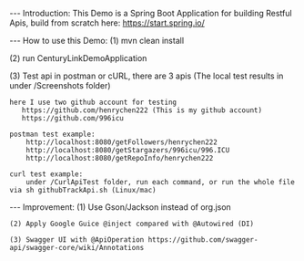 
--- Introduction:
This Demo is a Spring Boot Application for building Restful Apis,
build from scratch here: https://start.spring.io/

--- How to use this Demo:
(1) mvn clean install

(2) run CenturyLinkDemoApplication

(3) Test api in postman or cURL, there are 3 apis (The local test results in under /Screenshots folder)

    here I use two github account for testing
       https://github.com/henrychen222 (This is my github account)
       https://github.com/996icu
       
    postman test example:
        http://localhost:8080/getFollowers/henrychen222
        http://localhost:8080/getStargazers/996icu/996.ICU
        http://localhost:8080/getRepoInfo/henrychen222
        
    curl test example:
        under /CurlApiTest folder, run each command, or run the whole file via sh githubTrackApi.sh (Linux/mac)


--- Improvement:
    (1) Use Gson/Jackson instead of org.json
    
    (2) Apply Google Guice @inject compared with @Autowired (DI)
    
    (3) Swagger UI with @ApiOperation https://github.com/swagger-api/swagger-core/wiki/Annotations
